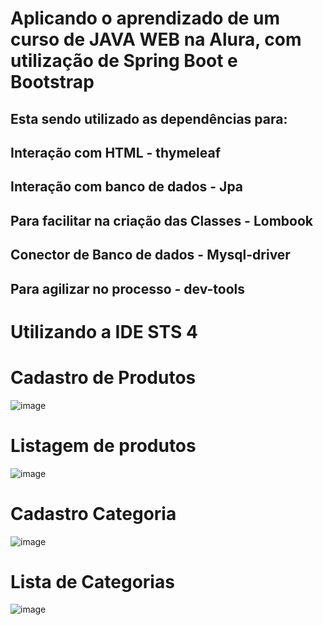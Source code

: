 # Aplicando o aprendizado de um curso de JAVA WEB na Alura, com utilização de Spring Boot e Bootstrap 
## Esta sendo utilizado as dependências para: 
## Interação com HTML - thymeleaf
## Interação com banco de dados - Jpa
## Para facilitar na criação das Classes - Lombook
## Conector de Banco de dados - Mysql-driver
## Para agilizar  no processo - dev-tools
# Utilizando a IDE STS 4 
##
# Cadastro de Produtos
![image](https://github.com/falconi879/cadastro/assets/40277543/495c8f1e-6704-4345-bf8d-024fbf5442ab)

# Listagem de produtos
![image](https://github.com/falconi879/cadastro/assets/40277543/4c75ff5e-d07a-4990-8817-9ac82dcd93f3)

# Cadastro Categoria
![image](https://github.com/falconi879/cadastro/assets/40277543/d457bf9d-df25-4b91-ae81-38563d08465b)

# Lista de Categorias
![image](https://github.com/falconi879/cadastro/assets/40277543/e83ebd33-3921-4d41-8d39-f938b7e7fccd)

